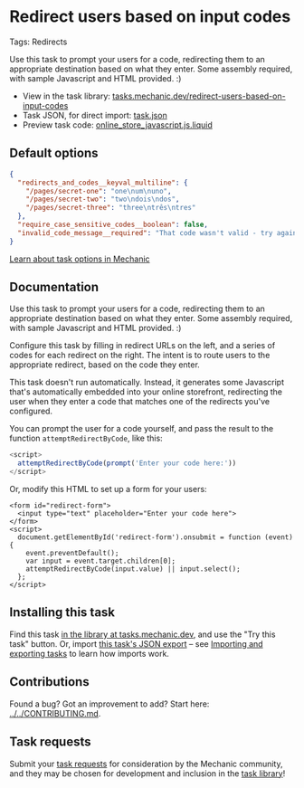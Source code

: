 # Redirect users based on input codes

Tags: Redirects

Use this task to prompt your users for a code, redirecting them to an appropriate destination based on what they enter. Some assembly required, with sample Javascript and HTML provided. :)

* View in the task library: [tasks.mechanic.dev/redirect-users-based-on-input-codes](https://tasks.mechanic.dev/redirect-users-based-on-input-codes)
* Task JSON, for direct import: [task.json](../../tasks/redirect-users-based-on-input-codes.json)
* Preview task code: [online_store_javascript.js.liquid](./online_store_javascript.js.liquid)

## Default options

```json
{
  "redirects_and_codes__keyval_multiline": {
    "/pages/secret-one": "one\num\nuno",
    "/pages/secret-two": "two\ndois\ndos",
    "/pages/secret-three": "three\ntrês\ntres"
  },
  "require_case_sensitive_codes__boolean": false,
  "invalid_code_message__required": "That code wasn't valid - try again."
}
```

[Learn about task options in Mechanic](https://learn.mechanic.dev/core/tasks/options)

## Documentation

Use this task to prompt your users for a code, redirecting them to an appropriate destination based on what they enter. Some assembly required, with sample Javascript and HTML provided. :)

Configure this task by filling in redirect URLs on the left, and a series of codes for each redirect on the right. The intent is to route users to the appropriate redirect, based on the code they enter.

This task doesn't run automatically. Instead, it generates some Javascript that's automatically embedded into your online storefront, redirecting the user when they enter a code that matches one of the redirects you've configured.

You can prompt the user for a code yourself, and pass the result to the function `attemptRedirectByCode`, like this:

```js
<script>
  attemptRedirectByCode(prompt('Enter your code here:'))
</script>
```

Or, modify this HTML to set up a form for your users:

```
<form id="redirect-form">
  <input type="text" placeholder="Enter your code here">
</form>
<script>
  document.getElementById('redirect-form').onsubmit = function (event) {
    event.preventDefault();
    var input = event.target.children[0];
    attemptRedirectByCode(input.value) || input.select();
  };
</script>
```

## Installing this task

Find this task [in the library at tasks.mechanic.dev](https://tasks.mechanic.dev/redirect-users-based-on-input-codes), and use the "Try this task" button. Or, import [this task's JSON export](../../tasks/redirect-users-based-on-input-codes.json) – see [Importing and exporting tasks](https://learn.mechanic.dev/core/tasks/import-and-export) to learn how imports work.

## Contributions

Found a bug? Got an improvement to add? Start here: [../../CONTRIBUTING.md](../../CONTRIBUTING.md).

## Task requests

Submit your [task requests](https://mechanic.canny.io/task-requests) for consideration by the Mechanic community, and they may be chosen for development and inclusion in the [task library](https://tasks.mechanic.dev/)!

